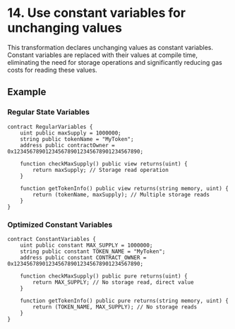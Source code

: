 # 14. Use constant variables for unchanging values

This transformation declares unchanging values as constant variables. Constant variables are replaced with their values at compile time, eliminating the need for storage operations and significantly reducing gas costs for reading these values.

## Example

### Regular State Variables
```solidity
contract RegularVariables {
    uint public maxSupply = 1000000;
    string public tokenName = "MyToken";
    address public contractOwner = 0x1234567890123456789012345678901234567890;
    
    function checkMaxSupply() public view returns(uint) {
        return maxSupply; // Storage read operation
    }
    
    function getTokenInfo() public view returns(string memory, uint) {
        return (tokenName, maxSupply); // Multiple storage reads
    }
}
```

### Optimized Constant Variables
```solidity
contract ConstantVariables {
    uint public constant MAX_SUPPLY = 1000000;
    string public constant TOKEN_NAME = "MyToken";
    address public constant CONTRACT_OWNER = 0x1234567890123456789012345678901234567890;
    
    function checkMaxSupply() public pure returns(uint) {
        return MAX_SUPPLY; // No storage read, direct value
    }
    
    function getTokenInfo() public pure returns(string memory, uint) {
        return (TOKEN_NAME, MAX_SUPPLY); // No storage reads
    }
}
```